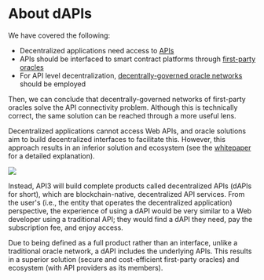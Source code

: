 # About dAPIs

We have covered the following:

* Decentralized applications need access to [APIs](/fundamentals/api.md)
* APIs should be interfaced to smart contract platforms through [first-party oracles](/fundamentals/first-party-oracles.md)
* For API level decentralization, [decentrally-governed oracle networks](/fundamentals/decentrally-governed-oracle-networks.md) should be employed

Then, we can conclude that decentrally-governed networks of first-party oracles solve the API connectivity problem. Although this is technically correct, the same solution can be reached through a more useful lens.

Decentralized applications cannot access Web APIs, and oracle solutions aim to build decentralized interfaces to facilitate this. However, this approach results in an inferior solution and ecosystem \(see the [whitepaper](/README.md#whitepaper) for a detailed explanation\).

![](https://github.com/clc-group/api3-docs/raw/master/figures/dapi.png)

Instead, API3 will build complete products called decentralized APIs \(dAPIs for short\), which are blockchain-native, decentralized API services. From the user's \(i.e., the entity that operates the decentralized application\) perspective, the experience of using a dAPI would be very similar to a Web developer using a traditional API; they would find a dAPI they need, pay the subscription fee, and enjoy access.

Due to being defined as a full product rather than an interface, unlike a traditional oracle network, a dAPI includes the underlying APIs. This results in a superior solution \(secure and cost-efficient first-party oracles\) and ecosystem \(with API providers as its members\).

